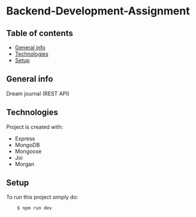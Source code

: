 # Backend-Development-Assignment

## Table of contents

- [General info](#general-info)
- [Technologies](#technologies)
- [Setup](#setup)

## General info

Dream journal (REST API)

## Technologies

Project is created with:

- Express
- MongoDB
- Mongoose
- Joi
- Morgan

## Setup

To run this project simply do:

```
    $ npm run dev
```
